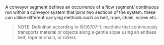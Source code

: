 A conveyor segment defines an occurrence of a flow segment/ continuous run within a conveyor system that joins two sections of the system. these can utilise different carrying methods such as belt, rope, chain, screw etc.
> NOTE&nbsp; Definition according to ISO6707-1: machine that continuously transports material or objects along a gentle slope using an endless belt, rope or chain, or rollers.

